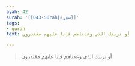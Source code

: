 ```yaml
---
ayah: 42
surah: '[[043-Surah|سورة]]'
tags:
- quran
text: أو نرينك الذي وعدناهم فإنا عليهم مقتدرون

---
```

> أو نرينك الذي وعدناهم فإنا عليهم مقتدرون
